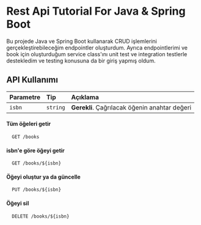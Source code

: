 
# Rest Api Tutorial For Java & Spring Boot

Bu projede Java ve Spring Boot kullanarak CRUD işlemlerini gerçekleştirebileceğim endpointler oluşturdum. Ayrıca endpointlerimi ve book için oluşturduğum service class'ını unit test ve integration testlerle destekledim ve testing konusuna da bir giriş yapmış oldum.

## API Kullanımı


| Parametre | Tip     | Açıklama                       |
| :-------- | :------- | :-------------------------------- |
| `isbn`      | `string` | **Gerekli**. Çağrılacak öğenin anahtar değeri |


#### Tüm öğeleri getir

```http
  GET /books
```
#### isbn'e göre öğeyi getir
```http
  GET /books/${isbn}
```
#### Öğeyi oluştur ya da güncelle
```http
  PUT /books/${isbn}
```

#### Öğeyi sil
```http
  DELETE /books/${isbn}
```







  